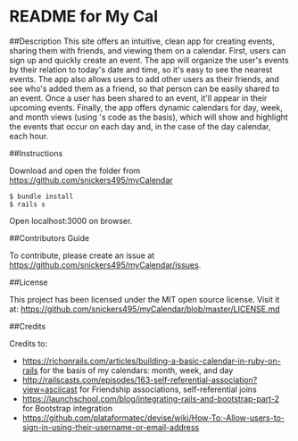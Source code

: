 # README for My Cal

##Description
This site offers an intuitive, clean app for creating events, sharing them with friends, and viewing them on a calendar. First, users can sign up and quickly create an event. The app will organize the user's events by their relation to today's date and time, so it's easy to see the nearest events. The app also allows users to add other users as their friends, and see who's added them as a friend, so that person can be easily shared to an event. Once a user has been shared to an event, it'll appear in their upcoming events. Finally, the app offers dynamic calendars for day, week, and month views (using 's code as the basis), which will show and highlight the events that occur on each day and, in the case of the day calendar, each hour.

##Instructions

Download and open the folder from https://github.com/snickers495/myCalendar
```
$ bundle install
$ rails s
```
Open localhost:3000 on browser.

##Contributors Guide

To contribute, please create an issue at https://github.com/snickers495/myCalendar/issues.

##License

This project has been licensed under the MIT open source license. Visit it at: https://github.com/snickers495/myCalendar/blob/master/LICENSE.md

##Credits

Credits to:
  * https://richonrails.com/articles/building-a-basic-calendar-in-ruby-on-rails for the basis of my calendars: month, week, and day
  * http://railscasts.com/episodes/163-self-referential-association?view=asciicast for Friendship associations, self-referential joins
  * https://launchschool.com/blog/integrating-rails-and-bootstrap-part-2 for Bootstrap integration
  * https://github.com/plataformatec/devise/wiki/How-To:-Allow-users-to-sign-in-using-their-username-or-email-address
